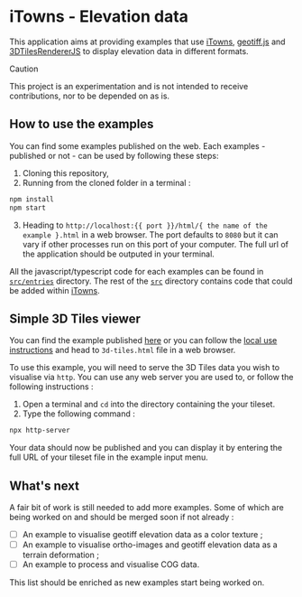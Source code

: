 # iTowns - Elevation data

This application aims at providing examples that use [iTowns][itowns], [geotiff.js][geotiff.js] and
[3DTilesRendererJS][3DTilesRendererJS] to display elevation data in different formats.

> [!CAUTION]
> This project is an experimentation and is not intended to receive contributions, nor to be
> depended on as is.


## How to use the examples

You can find some examples published on the web. Each examples - published or not - can be used by
following these steps:

1. Cloning this repository,
2. Running from the cloned folder in a terminal :

```bash
npm install
npm start
```

3. Heading to `http://localhost:{{ port }}/html/{ the name of the example }.html` in a web browser.
   The port defaults to `8080` but it can vary if other processes run on this port of your computer.
   The full url of the application should be outputed in your terminal.

All the javascript/typescript code for each examples can be found in [`src/entries`][entries]
directory. The rest of the [`src`][src] directory contains code that could be added within
[iTowns][itowns].


## Simple 3D Tiles viewer

You can find the example published [here][example-3DTiles] or you can follow the [local use
instructions][local-use-instructions] and head to `3d-tiles.html` file in a web browser.

To use this example, you will need to serve the 3D Tiles data you wish to visualise via `http`. You
can use any web server you are used to, or follow the following instructions :

1. Open a terminal and `cd` into the directory containing the your tileset.
2. Type the following command :

```bash
npx http-server
```

Your data should now be published and you can display it by entering the full URL of your tileset
file in the example input menu.


## What's next

A fair bit of work is still needed to add more examples. Some of which are being worked on and
should be merged soon if not already :

- [ ] An example to visualise geotiff elevation data as a color texture ;
- [ ] An example to visualise ortho-images and geotiff elevation data as a terrain deformation ;
- [ ] An example to process and visualise COG data.

This list should be enriched as new examples start being worked on.



[itowns]: https://github.com/iTowns/itowns
[geotiff.js]: https://github.com/geotiffjs/geotiff.js
[3DTilesRendererJS]: https://github.com/NASA-AMMOS/3DTilesRendererJS
[entries]: src/entries/
[src]: src/
[example-3DTiles]: https://mgermerie.github.io/itowns-geotiff/html/3d-tiles.html
[local-use-instructions]: #how-to-use-the-examples 

